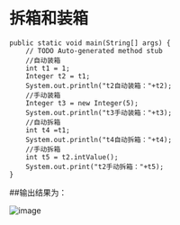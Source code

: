 # 拆箱和装箱
    public static void main(String[] args) {
		// TODO Auto-generated method stub
		//自动装箱
		int t1 = 1;
		Integer t2 = t1;
		System.out.println("t2自动装箱："+t2);
		//手动装箱
		Integer t3 = new Integer(5);
		System.out.println("t3手动装箱："+t3);
		//自动拆箱
		int t4 =t1;
		System.out.println("t4自动拆箱："+t4);
		//手动拆箱
		int t5 = t2.intValue();
		System.out.print("t2手动拆箱："+t5);
	}
##输出结果为：

![image](https://user-images.githubusercontent.com/30765850/174935040-ce1566da-a810-49fe-a6bb-1758d5ee49ff.png)
